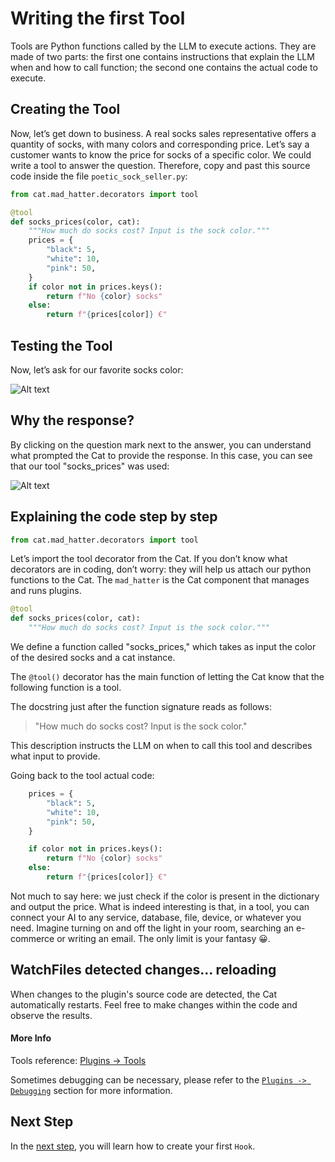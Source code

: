 # Writing the first Tool

Tools are Python functions called by the LLM to execute actions.
They are made of two parts: the first one contains instructions that explain the LLM when and how to call function;
the second one contains the actual code to execute.

## Creating the Tool

Now, let’s get down to business.
A real socks sales representative offers a quantity of socks, with many colors and corresponding price.
Let’s say a customer wants to know the price for socks of a specific color.
We could write a tool to answer the question.
Therefore, copy and past this source code inside the file `poetic_sock_seller.py`:

```python
from cat.mad_hatter.decorators import tool

@tool
def socks_prices(color, cat):
    """How much do socks cost? Input is the sock color."""
    prices = {
        "black": 5,
        "white": 10,
        "pink": 50,
    }
    if color not in prices.keys():
        return f"No {color} socks"
    else:
        return f"{prices[color]} €" 
```

## Testing the Tool

Now, let’s ask for our favorite socks color:

![Alt text](../assets/img/quickstart/write-tool/ask-price-socks.png)

## Why the response?

By clicking on the question mark next to the answer, you can understand what prompted the Cat to provide the response.
In this case, you can see that our tool "socks_prices" was used:

![Alt text](../assets/img/quickstart/write-tool/why-the-response.png)

## Explaining the code step by step

```python
from cat.mad_hatter.decorators import tool
```

Let’s import the tool decorator from the Cat.
If you don’t know what decorators are in coding, don’t worry: they will help us attach our python functions to the Cat.
The `mad_hatter` is the Cat component that manages and runs plugins.

```python
@tool
def socks_prices(color, cat):
    """How much do socks cost? Input is the sock color."""
```

We define a function called "socks_prices," which takes as input the color of the desired socks and a cat instance.

The `@tool()` decorator has the main function of letting the Cat know that the following function is a tool.

The docstring just after the function signature reads as follows:

>"How much do socks cost? Input is the sock color."

This description instructs the LLM on when to call this tool and describes what input to provide.

Going back to the tool actual code:

```python
    prices = {
        "black": 5,
        "white": 10,
        "pink": 50,
    }

    if color not in prices.keys():
        return f"No {color} socks"
    else:
        return f"{prices[color]} €" 
```

Not much to say here: we just check if the color is present in the dictionary and output the price.
What is indeed interesting is that, in a tool, you can connect your AI to any service, database, file, device, or whatever you need.
Imagine turning on and off the light in your room, searching an e-commerce or writing an email.
The only limit is your fantasy &#128512;.

## WatchFiles detected changes... reloading

When changes to the plugin's source code are detected, the Cat automatically restarts.
Feel free to make changes within the code and observe the results.

#### More Info

Tools reference: [Plugins → Tools](../plugins/tools.md)

Sometimes debugging can be necessary, please refer to the [`Plugins -> Debugging`](../plugins/debugging/vscode.md) section for more information.

## Next Step

In the [next step](./writing-hook.md), you will learn how to create your first `Hook`.
